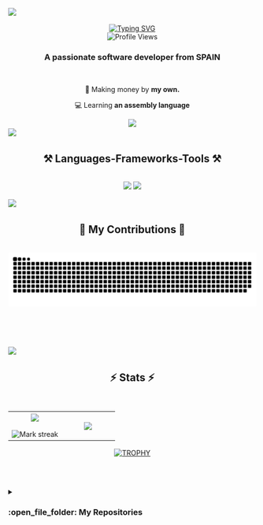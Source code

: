 ![](https://komarev.com/ghpvc/?username=versedll&color=blue&label=Profile+Views&base=12300)

<div align=center>
      <a href="https://git.io/typing-svg"><img src="https://readme-typing-svg.demolab.com/?font=VT323&size=35&duration=3500&pause=300&color=008EFF&center=true&vCenter=true&width=500&lines=Hey%2C+I+am+Verse;Welcome;Inquisitive+and+Curious+by+nature;+Learning+Software+Engineering;Backend+and+Frontend+Developer;Python+and+HTML+Lover;Hardworking+and+Ambitious;Gym+Freak;Music+and+Programming+Lover" alt="Typing SVG" /></a>
  </div>

<div align="center">
	<img src = "https://github.com/versedll/versedll/blob/main/assets/banner.png" alt = "Profile Views"/>
</div>


<h3 align="center">A passionate software developer from SPAIN</h3>



<br/>

<div align="center">
 
 💸 Making money by **my own.**
 
 💻 Learning **an assembly language**

 </div>

<div align="center"> 
  <a href="https://discord.com/users/1160553696048975905">
    <img src="https://img.shields.io/badge/Discord-333333?style=for-the-badge&logo=discord&logoColor=purple" />
  </a>
</div>

<img src="https://user-images.githubusercontent.com/73097560/115834477-dbab4500-a447-11eb-908a-139a6edaec5c.gif">
 
<h2 align="center">⚒️ Languages-Frameworks-Tools ⚒️</h2>
<br/>
<div align="center">
    <img src="https://skillicons.dev/icons?i=react,html,css,vscode,github" />
    <img src="https://skillicons.dev/icons?i=nodejs,python,javascript,mongodb,nextjs,mysql,flask" /><br>
</div>

<br/>

<img src="https://user-images.githubusercontent.com/73097560/115834477-dbab4500-a447-11eb-908a-139a6edaec5c.gif">
<div align="center">
  <h2>🐍 My Contributions 🐍</h2>
  <br>
  <img alt="Contribuitons:" src="https://raw.githubusercontent.com/salesp07/salesp07/output/github-contribution-grid-snake.svg" />
  
  <br/><br/><br/>
</div>


<img src="https://user-images.githubusercontent.com/73097560/115834477-dbab4500-a447-11eb-908a-139a6edaec5c.gif">
<h2 align="center">⚡ Stats ⚡</h2>
<br>

<p align="center">
  <!--- stats (start) -->
<table align="center">
<tr border="none">
<td width="50%" align="center">
  
  <img  align="center"  src="https://github-readme-stats.vercel.app/api?username=versedll&theme=dark&show_icons=true&count_private=false" />
  <br></br>
  <img  title="🔥 Get streak stats for your profile at git.io/streak-stats" alt="Mark streak" src="https://github-readme-streak-stats.herokuapp.com/?user=tabssudp&theme=dark&hide_border=false" /> 
</td>

<td width="50%" align="center">

  <img  align="center"  src="https://github-readme-stats.anuraghazra1.vercel.app/api/top-langs/?username=versedll&theme=dark&hide_border=false&no-bg=true&no-frame=true&langs_count=10"/>
  
  </td>
</tr>
</table>


<div align=center>
  <a href="https://github.com/ryo-ma/github-profile-trophy" title="Go to Source">
      <img align="center" width=84% src="https://github-profile-trophy.vercel.app/?username=versedll&theme=radical&row=1&column=7&margin-h=15&margin-w=5&no-bg=true" alt="TROPHY" />
    </a>
</div>



</p>    

<br/><br/>
</details>
	
<details><summary><h3> :open_file_folder: My Repositories </h3></summary>

----
	
<div>
  <p align="center">
	<a href="https://github.com/versedll/MACspoofer">
      		<img src="https://github-readme-stats.vercel.app/api/pin/?username=versedll&repo=MACspoofer&theme=tokyonight" alt="GitHub Stats" />
    	</a>
	
  </p>
</div>
</details>

</br></br>

